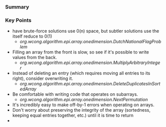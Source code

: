 ### Summary

### Key Points
* have brute-force solutions use 0(n) space, but subtler solutions use the itself reduce to 0(1)
    * *org.wcong.algorithm.epi.array.onedimension.DutchNationalFlagProblem*
* Filling an array from the front is slow, so see if it's possible to write values from the back.
    * *org.wcong.algorithm.epi.array.onedimension.MultiplyArbitraryInteger* 
* Instead of deleting an entry (which requires moving all entries to its right), consider overwriting it.
    * *org.wcong.algorithm.epi.array.onedimension.DeleteDuplicatesInSortedArray*
* Be comfortable with writing code that operates on subarrays.
    * *org.wcong.algorithm.epi.array.onedimension.NextPermutation*
* It's incredibly easy to make off-by-1 errors when operating on arrays.
* Don't worry about preserving the integrity of the array (sortedness, keeping equal entries together, etc.) until it is time to return
* 
